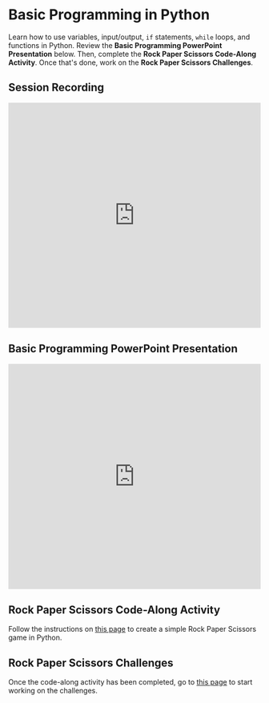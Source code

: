 # Basic Programming in Python
Learn how to use variables, input/output, `if` statements, `while` loops, and functions in Python. Review the **Basic Programming PowerPoint Presentation** below. Then, complete the **Rock Paper Scissors Code-Along Activity**. Once that's done, work on the **Rock Paper Scissors Challenges**.

## Session Recording
<iframe width="100%" height="450px" src="https://www.youtube.com/embed/u33xA9oUikg" frameborder="0" allow="accelerometer; autoplay; clipboard-write; encrypted-media; gyroscope; picture-in-picture" allowfullscreen></iframe>

## Basic Programming PowerPoint Presentation
<iframe src='https://view.officeapps.live.com/op/embed.aspx?src=https://hylandtechclub.com/py-201/BasicProgramming/BasicProgramming.pptx' width='100%' height='450px' frameborder='0'></iframe>

## Rock Paper Scissors Code-Along Activity
Follow the instructions on [this page](RPSCodeAlong.md) to create a simple Rock Paper Scissors game in Python.

## Rock Paper Scissors Challenges
Once the code-along activity has been completed, go to [this page](RPSChallenges.md) to start working on the challenges.